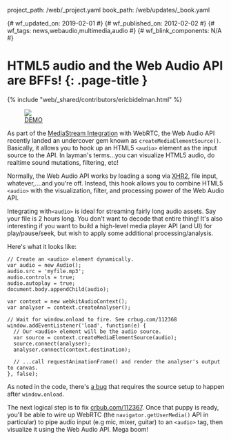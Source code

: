 project_path: /web/_project.yaml
book_path: /web/updates/_book.yaml

{# wf_updated_on: 2019-02-01 #}
{# wf_published_on: 2012-02-02 #}
{# wf_tags: news,webaudio,multimedia,audio #}
{# wf_blink_components: N/A #}

# HTML5 audio and the Web Audio API are BFFs! {: .page-title }

{% include "web/_shared/contributors/ericbidelman.html" %}


<figure><a href="http://html5-demos.appspot.com/static/webaudio/createMediaSourceElement.html"><img src="/web/updates/images/2012-02-03-html5-audio-and-the-web-audio-api-are-bffs/media-source-element-demo.jpg" style="max-width:100%"></a><figcaption><a href="http://html5-demos.appspot.com/static/webaudio/createMediaSourceElement.html">DEMO</a></figcaption></figure>

As part of the [MediaStream Integration](https://dvcs.w3.org/hg/audio/raw-file/tip/webaudio/webrtc-integration.html) with WebRTC, the Web Audio API recently landed an undercover gem known as `createMediaElementSource()`. Basically, it allows you to hook up an HTML5 `<audio>` element as the input source to the API. In layman's terms...you can visualize HTML5 audio, do realtime sound mutations, filtering, etc!

Normally, the Web Audio API works by loading a song via [XHR2](https://www.html5rocks.com/en/tutorials/webaudio/intro/#toc-load), file input, whatever,....and you're off. Instead, this hook allows you to combine HTML5 `<audio>` with the visualization, filter, and processing power of the Web Audio API.

Integrating with`<audio>` is ideal for streaming fairly long audio assets. Say your file is 2 hours long. You don't want to decode that entire thing! It's also interesting if you want to build a high-level media player API (and UI) for play/pause/seek, but wish to apply some additional processing/analysis.

Here's what it looks like:


    // Create an <audio> element dynamically.
    var audio = new Audio();
    audio.src = 'myfile.mp3';
    audio.controls = true;
    audio.autoplay = true;
    document.body.appendChild(audio);

    var context = new webkitAudioContext();
    var analyser = context.createAnalyser();

    // Wait for window.onload to fire. See crbug.com/112368
    window.addEventListener('load', function(e) {
      // Our <audio> element will be the audio source.
      var source = context.createMediaElementSource(audio);
      source.connect(analyser);
      analyser.connect(context.destination);

      // ...call requestAnimationFrame() and render the analyser's output to canvas.
    }, false);


As noted in the code, there's [a bug](http://crbug.com/112368) that requires the source setup to happen after
`window.onload`.

The next logical step is to fix [crbub.com/112367](http://crbug.com/112367). Once that puppy is ready, you'll be able to wire up WebRTC (the `navigator.getUserMedia()` API in particular) to pipe audio input (e.g mic, mixer, guitar) to an `<audio>` tag, then visualize it using the Web Audio API. Mega boom!



